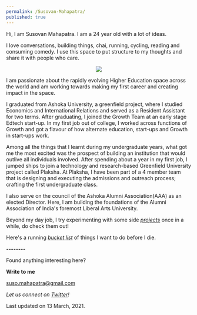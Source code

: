 ```yaml
---
permalink: /Susovan-Mahapatra/
published: true
---
```

Hi, I am Susovan Mahapatra. I am a 24 year old with a lot of ideas. 

I love conversations, building things, chai, running, cycling, reading and consuming comedy. I use this space to put structure to my thoughts and share it with people who care.

<p align="center">
  <img class="img-responsive" src="https://i.ibb.co/gSx7tPz/IMG-20210224-103403.jpg">
</p>

I am passionate about the rapidly evolving Higher Education space across the world and am working towards making my first career and creating impact in the space. 

I graduated from Ashoka University, a greenfield project, where I studied Economics and International Relations and served as a Resident Assistant for two terms. After graduating, I joined the Growth Team at an early stage Edtech start-up. In my first job out of college, I worked across functions of Growth and got a flavour of how alternate education, start-ups and Growth in start-ups work. 

Among all the things that I learnt during my undergraduate years, what got me the most excited was the prospect of building an institution that would outlive all individuals involved. After spending about a year in my first job, I jumped ships to join a technology and research-based Greenfield University project called Plaksha. At Plaksha, I have been part of a 4 member team that is designing and executing the admissions and outreach process; crafting the first undergraduate class.

I also serve on the council of the Ashoka Alumni Association(AAA) as an elected Director. Here, I am building the foundations of the Alumni Association of India's foremost Liberal Arts University. 

Beyond my day job, I try experimenting with some side _[projects](https://whysosuso.com/projects/)_ once in a while, do check them out!

Here's a running _[bucket list](https://whysosuso.com/bucket-list/)_ of things I want to do before I die. 

**--------**

Found anything interesting here? 

**Write to me**

[suso.mahapatra@gmail.com](mailto:suso.mahapatra@gmail.com)

_Let us connect on [Twitter](https://www.twitter.com/whysosuso/)!_

Last updated on 13 March, 2021.
